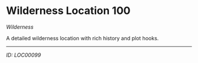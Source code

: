 # Wilderness Location 100

*Wilderness*

A detailed wilderness location with rich history and plot hooks.

---
*ID: LOC00099*